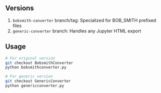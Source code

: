 ## Versions
1. `bobsmith-converter` branch/tag: Specialized for BOB_SMITH prefixed files
2. `generic-converter` branch: Handles any Jupyter HTML export

## Usage
```bash
# For original version
git checkout BobsmithConverter
python bobsmithconverter.py

# For generic version
git checkout GenericConverter
python genericconverter.py